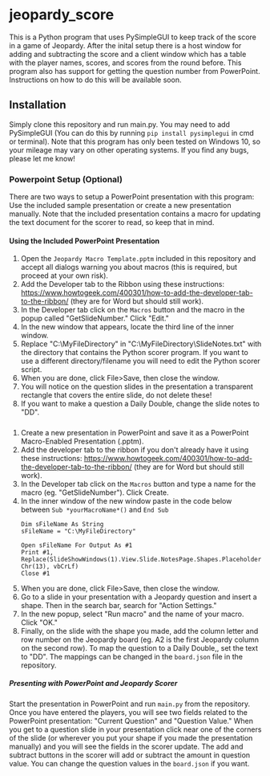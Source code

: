 # jeopardy_score
This is a Python program that uses PySimpleGUI to keep track of the score in a game of Jeopardy. After the inital setup there is a host window for adding and subtracting the score and a client window which has a table with the player names, scores, and scores from the round before. This program also has support for getting the question number from PowerPoint. Instructions on how to do this will be available soon.
## Installation
Simply clone this repository and run main.py. You may need to add PySimpleGUI (You can do this by running `pip install pysimplegui` in cmd or terminal). Note that this program has only been tested on Windows 10, so your mileage may vary on other operating systems. If you find any bugs, please let me know!

### Powerpoint Setup (Optional)
There are two ways to setup a PowerPoint presentation with this program: Use the included sample presentation or create a new presentation manually. Note that the included presentation contains a macro for updating the text document for the scorer to read, so keep that in mind.

#### Using the Included PowerPoint Presentation
1. Open the `Jeopardy Macro Template.pptm` included in this repository and accept all dialogs warning you about macros (this is required, but proceed at your own risk).
2. Add the Developer tab to the Ribbon using these instructions: https://www.howtogeek.com/400301/how-to-add-the-developer-tab-to-the-ribbon/ (they are for Word but should still work).
3. In the Developer tab click on the `Macros` button and the macro in the popup called "GetSlideNumber." Click "Edit."
4. In the new window that appears, locate the third line of the inner window.
5. Replace "C:\MyFileDirectory" in "C:\MyFileDirectory\SlideNotes.txt" with the directory that contains the Python scorer program. If you want to use a different directory/filename you will need to edit the Python scorer script.
6. When you are done, click File>Save, then close the window.
7. You will notice on the question slides in the presentation a transparent rectangle that covers the entire slide, do not delete these!
8. If you want to make a question a Daily Double, change the slide notes to "DD".

#####
1. Create a new presentation in PowerPoint and save it as a PowerPoint Macro-Enabled Presentation (.pptm).
2. Add the developer tab to the ribbon if you don't already have it using these instructions: https://www.howtogeek.com/400301/how-to-add-the-developer-tab-to-the-ribbon/ (they are for Word but should still work).
3. In the Developer tab click on the `Macros` button and type a name for the macro (eg. "GetSlideNumber"). Click Create.
4. In the inner window of the new window paste in the code below between `Sub *yourMacroName*()` and `End Sub`
    ```
    Dim sFileName As String
    sFileName = "C:\MyFileDirectory"

    Open sFileName For Output As #1
    Print #1, Replace(SlideShowWindows(1).View.Slide.NotesPage.Shapes.Placeholders(2).TextFrame.TextRange.Text, Chr(13), vbCrLf)
    Close #1
    ```
5. When you are done, click File>Save, then close the window.
6. Go to a slide in your presentation with a Jeopardy question and insert a shape. Then in the search bar, search for "Action Settings."
7. In the new popup, select "Run macro" and the name of your macro. Click "OK."
8. Finally, on the slide with the shape you made, add the column letter and row number on the Jeopardy board (eg. A2 is the first Jeopardy column on the second row). To map the question to a Daily Double,, set the text to "DD". The mappings can be changed in the `board.json` file in the repository.

##### Presenting with PowerPoint and Jeopardy Scorer
Start the presentation in PowerPoint and run `main.py` from the repository. Once you have entered the players, you will see two fields related to the PowerPoint presentation: "Current Question" and "Question Value." When you get to a question slide in your presentation click near one of the corners of the slide (or wherever you put your shape if you made the presentation manually) and you will see the fields in the scorer update. The add and subtract buttons in the scorer will add or subtract the amount in question value. You can change the question values in the `board.json` if you want.
